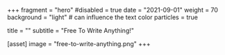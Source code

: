+++
fragment = "hero"
#disabled = true
date = "2021-09-01"
weight = 70
background = "light" # can influence the text color
particles = true

title = ""
subtitle = "Free To Write Anything!"

[asset]
  image = "free-to-write-anything.png"
+++